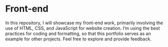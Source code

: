 # Front-end
In this repository, I will showcase my front-end work, primarily involving the use of HTML, CSS, and JavaScript for website creation. I’m using the best practices for coding and formatting, so that this portfolio serves as an example for other projects. Feel free to explore and provide feedback.
